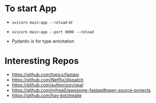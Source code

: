# To start App

- `uvicorn main:app --reload`
  or
- `uvicorn main:app --port 8000 --reload`

- Pydantic is for type annotation

# Interesting Repos

- https://github.com/topics/fastapi
- https://github.com/Netflix/dispatch
- https://github.com/authorizon/opal
- https://github.com/mjhea0/awesome-fastapi#open-source-projects
- https://github.com/hay-kot/mealie
